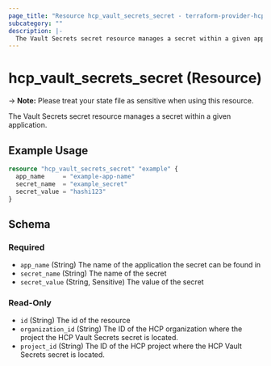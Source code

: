 ```yaml
---
page_title: "Resource hcp_vault_secrets_secret - terraform-provider-hcp"
subcategory: ""
description: |-
  The Vault Secrets secret resource manages a secret within a given application.
---
```


# hcp_vault_secrets_secret (Resource)

-> **Note:** Please treat your state file as sensitive when using this resource.

The Vault Secrets secret resource manages a secret within a given application.

## Example Usage

```terraform
resource "hcp_vault_secrets_secret" "example" {
  app_name     = "example-app-name"
  secret_name  = "example_secret"
  secret_value = "hashi123"
}
```

<!-- schema generated by tfplugindocs -->
## Schema

### Required

- `app_name` (String) The name of the application the secret can be found in
- `secret_name` (String) The name of the secret
- `secret_value` (String, Sensitive) The value of the secret

### Read-Only

- `id` (String) The id of the resource
- `organization_id` (String) The ID of the HCP organization where the project the HCP Vault Secrets secret is located.
- `project_id` (String) The ID of the HCP project where the HCP Vault Secrets secret is located.